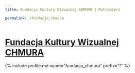 ```yaml
---
title: Fundacja Kultury Wizualnej CHMURA | Patromierz

permalink: /fundacja_chmura
---
```


# [Fundacja Kultury Wizualnej CHMURA](https://patronite.pl/fundacja_chmura)

{% include profile.md name="fundacja_chmura" prefix="f" %}
